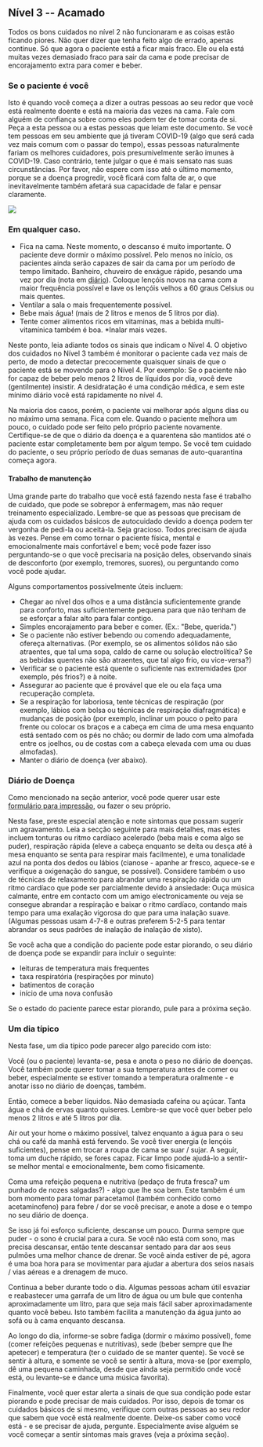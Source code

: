 ## Nível 3 -- Acamado

Todos os bons cuidados no nível 2 não funcionaram e as coisas estão ficando piores. Não quer dizer que tenha feito algo de errado, apenas continue. Só que agora o paciente está a ficar mais fraco. Ele ou ela está muitas vezes demasiado fraco para sair da cama e pode precisar de encorajamento extra para comer e beber. 

### Se o paciente é você

Isto é quando você começa a dizer a outras pessoas ao seu redor que você está realmente doente e está na maioria das vezes na cama. Fale com alguém de confiança sobre como eles podem ter de tomar conta de si. Peça a esta pessoa ou a estas pessoas que leiam este documento. Se você tem pessoas em seu ambiente que já tiveram COVID-19 (algo que será cada vez mais comum com o passar do tempo), essas pessoas naturalmente fariam os melhores cuidadores, pois presumivelmente serão imunes à COVID-19. Caso contrário, tente julgar o que é mais sensato nas suas circunstâncias. Por favor, não espere com isso até o último momento, porque se a doença progredir, você ficará com falta de ar, o que inevitavelmente também afetará sua capacidade de falar e pensar claramente.

![](/imagens/sick-in-bed.png)

### Em qualquer caso.

* Fica na cama. Neste momento, o descanso é muito importante. O paciente deve dormir o máximo possível. Pelo menos no início, os pacientes ainda serão capazes de sair da cama por um período de tempo limitado. Banheiro, chuveiro de enxágue rápido, pesando uma vez por dia (nota em [diário](/imagens/covid-diário.pdf)). Coloque lençóis novos na cama com a maior frequência possível e lave os lençóis velhos a 60 graus Celsius ou mais quentes.
* Ventilar a sala o mais frequentemente possível.
* Bebe mais água! (mais de 2 litros e menos de 5 litros por dia).
* Tente comer alimentos ricos em vitaminas, mas a bebida multi-vitamínica também é boa.
*Inalar mais vezes.

Neste ponto, leia adiante todos os sinais que indicam o Nível 4. O objetivo dos cuidados no Nível 3 também é monitorar o paciente cada vez mais de perto, de modo a detectar precocemente quaisquer sinais de que o paciente está se movendo para o Nível 4. Por exemplo: Se o paciente não for capaz de beber pelo menos 2 litros de líquidos por dia, você deve (gentilmente) insistir. A desidratação é uma condição médica, e sem este mínimo diário você está rapidamente no nível 4.

Na maioria dos casos, porém, o paciente vai melhorar após alguns dias ou no máximo uma semana. Fica com ele. Quando o paciente melhora um pouco, o cuidado pode ser feito pelo próprio paciente novamente. Certifique-se de que o diário da doença e a quarentena são mantidos até o paciente estar completamente bem por algum tempo. Se você tem cuidado do paciente, o seu próprio período de duas semanas de auto-quarantina começa agora.

#### Trabalho de manutenção

Uma grande parte do trabalho que você está fazendo nesta fase é trabalho de cuidado, que pode se sobrepor à enfermagem, mas não requer treinamento especializado. Lembre-se que as pessoas que precisam de ajuda com os cuidados básicos de autocuidado devido a doença podem ter vergonha de pedi-la ou aceitá-la. Seja gracioso. Todos precisam de ajuda às vezes. Pense em como tornar o paciente física, mental e emocionalmente mais confortável e bem; você pode fazer isso perguntando-se o que você precisaria na posição deles, observando sinais de desconforto (por exemplo, tremores, suores), ou perguntando como você pode ajudar. 

Alguns comportamentos possivelmente úteis incluem:
* Chegar ao nível dos olhos e a uma distância suficientemente grande para conforto, mas suficientemente pequena para que não tenham de se esforçar a falar alto para falar contigo. 
* Simples encorajamento para beber e comer. (Ex.: "Bebe, querida.")
* Se o paciente não estiver bebendo ou comendo adequadamente, ofereça alternativas. (Por exemplo, se os alimentos sólidos não são atraentes, que tal uma sopa, caldo de carne ou solução electrolítica? Se as bebidas quentes não são atraentes, que tal algo frio, ou vice-versa?) 
* Verificar se o paciente está quente o suficiente nas extremidades (por exemplo, pés frios?) e à noite. 
* Assegurar ao paciente que é provável que ele ou ela faça uma recuperação completa. 
* Se a respiração for laboriosa, tente técnicas de respiração (por exemplo, lábios com bolsa ou técnicas de respiração diafragmática) e mudanças de posição (por exemplo, inclinar um pouco o peito para frente ou colocar os braços e a cabeça em cima de uma mesa enquanto está sentado com os pés no chão; ou dormir de lado com uma almofada entre os joelhos, ou de costas com a cabeça elevada com uma ou duas almofadas). 
* Manter o diário de doença (ver abaixo).


### Diário de Doença

Como mencionado na seção anterior, você pode querer usar este [formulário para impressão](/assets/images/covid-diary.pdf), ou fazer o seu próprio. 

Nesta fase, preste especial atenção e note sintomas que possam sugerir um agravamento. Leia a secção seguinte para mais detalhes, mas estes incluem tonturas ou ritmo cardíaco acelerado (beba mais e coma algo se puder), respiração rápida (eleve a cabeça enquanto se deita ou desça até à mesa enquanto se senta para respirar mais facilmente), e uma tonalidade azul na ponta dos dedos ou lábios (cianose - apanhe ar fresco, aquece-se e verifique a oxigenação do sangue, se possível). Considere também o uso de técnicas de relaxamento para abrandar uma respiração rápida ou um ritmo cardíaco que pode ser parcialmente devido à ansiedade: Ouça música calmante, entre em contacto com um amigo electronicamente ou veja se consegue abrandar a respiração e baixar o ritmo cardíaco, contando mais tempo para uma exalação vigorosa do que para uma inalação suave. (Algumas pessoas usam 4-7-8 e outras preferem 5-2-5 para tentar abrandar os seus padrões de inalação de inalação de xisto).

Se você acha que a condição do paciente pode estar piorando, o seu diário de doença pode se expandir para incluir o seguinte: 
- leituras de temperatura mais frequentes
- taxa respiratória (respirações por minuto)
- batimentos de coração
- início de uma nova confusão

Se o estado do paciente parece estar piorando, pule para a próxima seção. 

### Um dia típico

Nesta fase, um dia típico pode parecer algo parecido com isto: 

Você (ou o paciente) levanta-se, pesa e anota o peso no diário de doenças. Você também pode querer tomar a sua temperatura antes de comer ou beber, especialmente se estiver tomando a temperatura oralmente - e anotar isso no diário de doenças, também. 

Então, comece a beber líquidos. Não demasiada cafeína ou açúcar. Tanta água e chá de ervas quanto quiseres. Lembre-se que você quer beber pelo menos 2 litros e até 5 litros por dia. 

Air out your home o máximo possível, talvez enquanto a água para o seu chá ou café da manhã está fervendo.  Se você tiver energia (e lençóis suficientes), pense em trocar a roupa de cama se suar / sujar. A seguir, toma um duche rápido, se fores capaz. Ficar limpo pode ajudá-lo a sentir-se melhor mental e emocionalmente, bem como fisicamente. 

Coma uma refeição pequena e nutritiva (pedaço de fruta fresca? um punhado de nozes salgadas?) - algo que lhe soa bem. Este também é um bom momento para tomar paracetamol (também conhecido como acetaminofeno) para febre / dor se você precisar, e anote a dose e o tempo no seu diário de doença. 

Se isso já foi esforço suficiente, descanse um pouco. Durma sempre que puder - o sono é crucial para a cura. Se você não está com sono, mas precisa descansar, então tente descansar sentado para dar aos seus pulmões uma melhor chance de drenar. Se você ainda estiver de pé, agora é uma boa hora para se movimentar para ajudar a abertura dos seios nasais / vias aéreas e a drenagem de muco. 

Continua a beber durante todo o dia. Algumas pessoas acham útil esvaziar e reabastecer uma garrafa de um litro de água ou um bule que contenha aproximadamente um litro, para que seja mais fácil saber aproximadamente quanto você bebeu. Isto também facilita a manutenção da água junto ao sofá ou à cama enquanto descansa. 

Ao longo do dia, informe-se sobre fadiga (dormir o máximo possível), fome (comer refeições pequenas e nutritivas), sede (beber sempre que lhe apetecer) e temperatura (ter o cuidado de se manter quente). Se você se sentir à altura, e somente se você se sentir à altura, mova-se (por exemplo, dê uma pequena caminhada, desde que ainda seja permitido onde você está, ou levante-se e dance uma música favorita). 

Finalmente, você quer estar alerta a sinais de que sua condição pode estar piorando e pode precisar de mais cuidados. Por isso, depois de tomar os cuidados básicos de si mesmo, verifique com outras pessoas ao seu redor que sabem que você está realmente doente. Deixe-os saber como você está - e se precisar de ajuda, pergunte. Especialmente avise alguém se você começar a sentir sintomas mais graves (veja a próxima seção). 